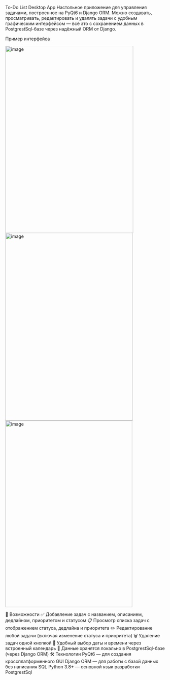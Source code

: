 To-Do List Desktop App
Настольное приложение для управления задачами, построенное на PyQt6 и Django ORM.
Можно создавать, просматривать, редактировать и удалять задачи с удобным графическим интерфейсом — всё это с сохранением данных в PostgrestSql-базе через надёжный ORM от Django.

Пример интерфейса

<img width="403" height="589" alt="image" src="https://github.com/user-attachments/assets/ee495163-f98f-4d7c-82f2-2ab77e2f78df" />
<img width="402" height="591" alt="image" src="https://github.com/user-attachments/assets/0f2c0a62-cf9c-447a-b1f9-2cc9535fe44b" />
<img width="400" height="587" alt="image" src="https://github.com/user-attachments/assets/09545ff6-f909-4035-b9be-75e97ef3fe18" />

🌟 Возможности
✅ Добавление задач с названием, описанием, дедлайном, приоритетом и статусом
📋 Просмотр списка задач с отображением статуса, дедлайна и приоритета
✏️ Редактирование любой задачи (включая изменение статуса и приоритета)
🗑️ Удаление задач одной кнопкой
📅 Удобный выбор даты и времени через встроенный календарь
💾 Данные хранятся локально в PostgrestSql-базе (через Django ORM)
🛠 Технологии
PyQt6 — для создания кроссплатформенного GUI
Django ORM — для работы с базой данных без написания SQL
Python 3.8+ — основной язык разработки
PostgrestSql

